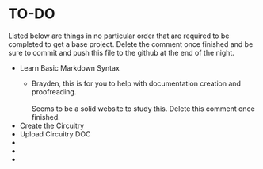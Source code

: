 <h1>TO-DO</h1>

<p>Listed below are things in no particular order that are required to be completed to get a base project. Delete the comment once finished and be sure to commit and push this file to the github at the end of the night.</p>

<ul>
    <li>Learn Basic Markdown Syntax</li>
    <ul>
    <li>Brayden, this is for you to help with documentation creation and proofreading.<br><https://www.markdownguide.org/basic-syntax/><br>Seems to be a solid website to study this. Delete this comment once finished.</li>
    </ul>
    <li> Create the Circuitry</li>
    <li>Upload Circuitry DOC</li>
    <li></li>
    <li></li>
    <li></li>
</ul>